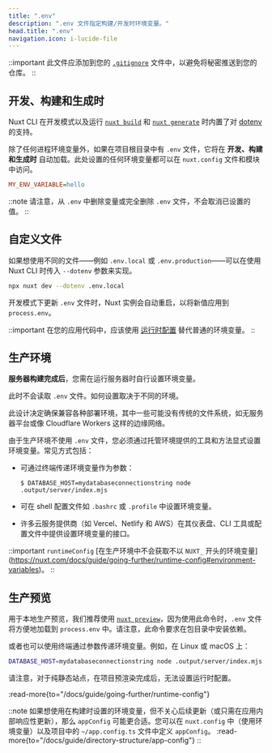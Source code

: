 ```yaml
---
title: ".env"
description: ".env 文件指定构建/开发时环境变量。"
head.title: ".env"
navigation.icon: i-lucide-file
---
```


::important
此文件应添加到您的 [`.gitignore`](/docs/guide/directory-structure/gitignore) 文件中，以避免将秘密推送到您的仓库。
::

## 开发、构建和生成时

Nuxt CLI 在开发模式以及运行 [`nuxt build`](/docs/api/commands/build) 和 [`nuxt generate`](/docs/api/commands/generate) 时内置了对 [dotenv](https://github.com/motdotla/dotenv) 的支持。

除了任何进程环境变量外，如果在项目根目录中有 `.env` 文件，它将在 **开发、构建和生成时** 自动加载。此处设置的任何环境变量都可以在 `nuxt.config` 文件和模块中访问。

```ini [.env]
MY_ENV_VARIABLE=hello
```

::note
请注意，从 `.env` 中删除变量或完全删除 `.env` 文件，不会取消已设置的值。
::

## 自定义文件

如果想使用不同的文件——例如 `.env.local` 或 `.env.production`——可以在使用 Nuxt CLI 时传入 `--dotenv` 参数来实现。

```bash [Terminal]
npx nuxt dev --dotenv .env.local
```

开发模式下更新 `.env` 文件时，Nuxt 实例会自动重启，以将新值应用到 `process.env`。

::important
在您的应用代码中，应该使用 [运行时配置](/docs/guide/going-further/runtime-config) 替代普通的环境变量。
::

## 生产环境

**服务器构建完成后**，您需在运行服务器时自行设置环境变量。

此时不会读取 `.env` 文件。如何设置取决于不同的环境。

此设计决定确保兼容各种部署环境，其中一些可能没有传统的文件系统，如无服务器平台或像 Cloudflare Workers 这样的边缘网络。

由于生产环境不使用 `.env` 文件，您必须通过托管环境提供的工具和方法显式设置环境变量。常见方式包括：

* 可通过终端传递环境变量作为参数：

   `$ DATABASE_HOST=mydatabaseconnectionstring node .output/server/index.mjs`

* 可在 shell 配置文件如 `.bashrc` 或 `.profile` 中设置环境变量。

* 许多云服务提供商（如 Vercel、Netlify 和 AWS）在其仪表盘、CLI 工具或配置文件中提供设置环境变量的接口。

::important
`runtimeConfig` [在生产环境中不会获取不以 `NUXT_` 开头的环境变量] (https://nuxt.com/docs/guide/going-further/runtime-config#environment-variables)。
::

## 生产预览

用于本地生产预览，我们推荐使用 [`nuxt preview`](/docs/api/commands/preview)，因为使用此命令时，`.env` 文件将方便地加载到 `process.env` 中。请注意，此命令要求在包目录中安装依赖。

或者也可以使用终端通过参数传递环境变量。例如，在 Linux 或 macOS 上：

```bash [Terminal]
DATABASE_HOST=mydatabaseconnectionstring node .output/server/index.mjs
```

请注意，对于纯静态站点，在项目预渲染完成后，无法设置运行时配置。

:read-more{to="/docs/guide/going-further/runtime-config"}

::note
如果想使用在构建时设置的环境变量，但不关心后续更新（或只需在应用内部响应性更新），那么 `appConfig` 可能更合适。您可以在 `nuxt.config` 中（使用环境变量）以及项目中的 `~/app.config.ts` 文件中定义 `appConfig`。
:read-more{to="/docs/guide/directory-structure/app-config"}
::
